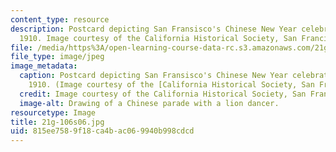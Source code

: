 ```yaml
---
content_type: resource
description: Postcard depicting San Fransisco's Chinese New Year celebration, circa
  1910. Image courtesy of the California Historical Society, San Francisco.
file: /media/https%3A/open-learning-course-data-rc.s3.amazonaws.com/21g-106-chinese-vi-regular-discovering-chinese-cultures-and-societies-spring-2003/815ee7589f18ca4bac069940b998cdcd_21g-106s06.jpg
file_type: image/jpeg
image_metadata:
  caption: Postcard depicting San Fransisco's Chinese New Year celebration, circa
    1910. (Image courtesy of the [California Historical Society, San Francisco](http://sunsite.berkeley.edu/).)
  credit: Image courtesy of the California Historical Society, San Francisco.
  image-alt: Drawing of a Chinese parade with a lion dancer.
resourcetype: Image
title: 21g-106s06.jpg
uid: 815ee758-9f18-ca4b-ac06-9940b998cdcd
---
```

